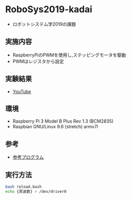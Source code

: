 # RoboSys2019-kadai
+ ロボットシステム学2019の課題  
  
## 実施内容  
+ RaspberryPiのPWMを使用し,ステッピングモータを駆動  
+ PWMはレジスタから設定  
  
## 実験結果  
+ [YouTube](https://www.youtube.com/watch?v=UzrsNDXSdO8&feature=youtu.be)  
## 環境  
+ Raspberry Pi 3 Model B Plus Rev 1.3 (BCM2835)  
+ Raspbian GNU/Linux 9.6 (stretch) armv7l  
## 参考  
+ [参考プログラム](https://github.com/rt-net/RaspberryPiMouse)
## 実行方法  
```bash
bash reload.bash  
echo {周波数} > /dev/driver0
```


